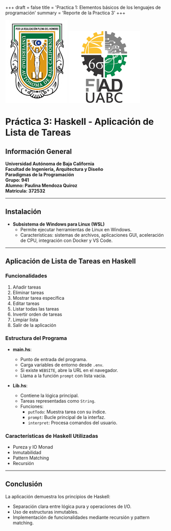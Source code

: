 +++
draft = false
title = 'Practica 1: Elementos básicos de los lenguajes de programación'
summary = 'Reporte de la Practica 3'
+++

![Logo de la escuela](images/logouabc.png)
![Logo de la facultad](images/logofiad.png)

# Práctica 3: Haskell - Aplicación de Lista de Tareas

## Información General  
**Universidad Autónoma de Baja California**  
**Facultad de Ingeniería, Arquitectura y Diseño**  
**Paradigmas de la Programación**  
**Grupo: 941**  
**Alumno: Paulina Mendoza Quiroz**  
**Matrícula: 372532**  

---

## Instalación  
- **Subsistema de Windows para Linux (WSL)**  
  - Permite ejecutar herramientas de Linux en Windows.  
  - Características: sistemas de archivos, aplicaciones GUI, aceleración de CPU, integración con Docker y VS Code.  

---

## Aplicación de Lista de Tareas en Haskell  

### Funcionalidades  
1. Añadir tareas  
2. Eliminar tareas  
3. Mostrar tarea específica  
4. Editar tareas  
5. Listar todas las tareas  
6. Invertir orden de tareas  
7. Limpiar lista  
8. Salir de la aplicación  

### Estructura del Programa  
- **main.hs**:  
  - Punto de entrada del programa.  
  - Carga variables de entorno desde `.env`.  
  - Si existe `WEBSITE`, abre la URL en el navegador.  
  - Llama a la función `prompt` con lista vacía.  

- **Lib.hs**:  
  - Contiene la lógica principal.  
  - Tareas representadas como `String`.  
  - Funciones:  
    - `putTodo`: Muestra tarea con su índice.  
    - `prompt`: Bucle principal de la interfaz.  
    - `interpret`: Procesa comandos del usuario.  

### Características de Haskell Utilizadas  
- Pureza y IO Monad  
- Inmutabilidad  
- Pattern Matching  
- Recursión  

---

## Conclusión  
La aplicación demuestra los principios de Haskell:  
- Separación clara entre lógica pura y operaciones de I/O.  
- Uso de estructuras inmutables.  
- Implementación de funcionalidades mediante recursión y pattern matching.  